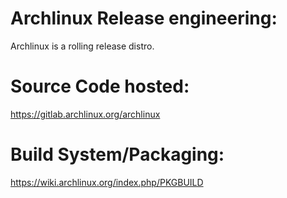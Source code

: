 # Archlinux Release engineering:

Archlinux is a rolling release distro.

# Source Code hosted:

https://gitlab.archlinux.org/archlinux


# Build System/Packaging:

https://wiki.archlinux.org/index.php/PKGBUILD
